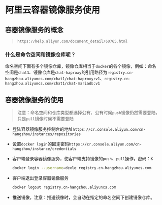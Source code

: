 # 阿里云容器镜像服务使用

## 容器镜像服务的概念

>`https://help.aliyun.com/document_detail/60765.html`

### 什么是命令空间和镜像仓库呢？

命名空间下面有多个镜像仓库，镜像仓库相当于`docker`的各个镜像，例如：命名空间是`chat1`、镜像仓库是`chat-haproxy`的引用路径为`registry.cn-hangzhou.aliyuncs.com/chat1/chat-haproxy:v1`、`registry.cn-hangzhou.aliyuncs.com/chat1/chat-mariadb:v1`



## 容器镜像服务的使用

>注意：命名空间和仓库类型都选择公有，公有时候`push`镜像仍然需要登陆，只是`pull`镜像时候不需要登陆

- 登陆容器镜像服务控制台的地址`https://cr.console.aliyun.com/cn-hangzhou/instances/repositories`

- 设置`docker login`的固定密码`https://cr.console.aliyun.com/cn-hangzhou/instance/credentials`

- 客户端登录容器镜像服务，使客户端支持镜像的`push`、`pull`操作，密码：`K`

  ```bash
  docker login --username=dexle registry.cn-hangzhou.aliyuncs.com
  ```

- 客户端退出登录容器镜像服务

  ```bash
  docker logout registry.cn-hangzhou.aliyuncs.com
  ```

- 推送镜像，注意：推送镜像时，会自动在指定的命名空间下创建镜像仓库。

  

